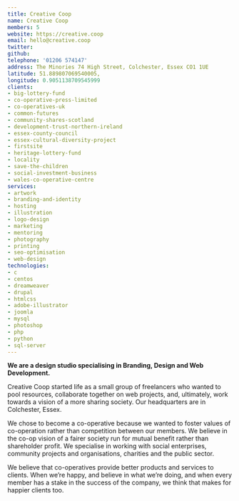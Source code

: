 ```yaml
---
title: Creative Coop
name: Creative Coop
members: 5
website: https://creative.coop
email: hello@creative.coop
twitter: 
github: 
telephone: '01206 574147'
address: The Minories 74 High Street, Colchester, Essex CO1 1UE
latitude: 51.889807069540005, 
longitude: 0.9051138709545999
clients: 
- big-lottery-fund
- co-operative-press-limited
- co-operatives-uk
- common-futures
- community-shares-scotland
- development-trust-northern-ireland
- essex-county-council
- essex-cultural-diversity-project
- firstsite
- heritage-lottery-fund
- locality
- save-the-children
- social-investment-business
- wales-co-operative-centre
services: 
- artwork
- branding-and-identity
- hosting
- illustration
- logo-design
- marketing
- mentoring
- photography
- printing
- seo-optimisation
- web-design
technologies: 
- c
- centos
- dreamweaver
- drupal
- htmlcss
- adobe-illustrator
- joomla
- mysql
- photoshop
- php
- python
- sql-server
---
```


**We are a design studio specialising in Branding, Design and Web Development.**

Creative Coop started life as a small group of freelancers who wanted to pool resources, collaborate together on web projects, and, ultimately, work towards a vision of a more sharing society. Our headquarters are in Colchester, Essex.

We chose to become a co-operative because we wanted to foster values of co-operation rather than competition between our members. We believe in the co-op vision of a fairer society run for mutual benefit rather than shareholder profit. We specialise in working with social enterprises, community projects and organisations, charities and the public sector.

We believe that co-operatives provide better products and services to clients. When we’re happy, and believe in what we’re doing, and when every member has a stake in the success of the company, we think that makes for happier clients too.
